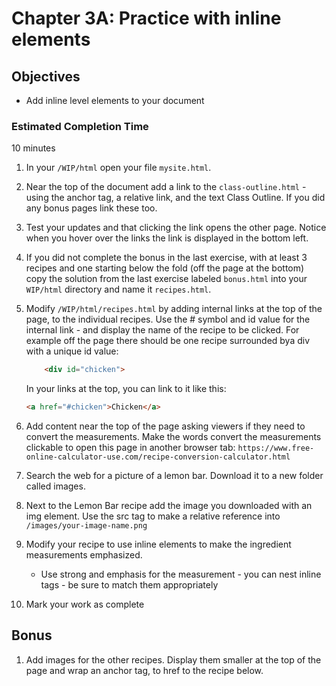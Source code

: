 # Chapter 3A: Practice with inline elements

## Objectives
* Add inline level elements to your document

### Estimated Completion Time 
10 minutes
 


1. In your `/WIP/html` open your file `mysite.html`.

1. Near the top of the document add a link to the 
 `class-outline.html` - using the anchor tag, a relative link, and the text Class Outline. If you did any bonus pages link these too.

1. Test your updates and that clicking the link opens the other page. Notice when you hover over the links the link is displayed in the bottom left.
 
 1. If you did not complete the bonus in the last exercise, with at least 3 recipes and one starting below the fold (off the page at the bottom) copy the solution from the last exercise labeled `bonus.html` into your `WIP/html` directory and name it `recipes.html`.

 1. Modify `/WIP/html/recipes.html` by adding internal links at the top of the page, to the individual recipes. Use the # symbol and id value for the internal link - and display the name of the recipe to be clicked. 
    For example off the page there should be one recipe surrounded bya div with a unique id value:
    ```html
        <div id="chicken">
    ```

    In your links at the top, you can link to it like this:
    ```html
    <a href="#chicken">Chicken</a>
    ```

1. Add content near the top of the page asking viewers if they need to convert the measurements. Make the words convert the measurements clickable to open this page in another browser tab: `https://www.free-online-calculator-use.com/recipe-conversion-calculator.html`

1. Search the web for a picture of a lemon bar. Download it to a new folder called images.

1. Next to the Lemon Bar recipe add the image you downloaded with an img element.  Use the src tag to make a relative reference into `/images/your-image-name.png`

1. Modify your recipe to use inline elements to make the ingredient measurements emphasized.
    * Use strong and emphasis for the measurement - you can nest inline tags - be sure to match them appropriately

1. Mark your work as complete

## Bonus

1. Add images for the other recipes. Display them smaller at the top of the page and wrap an anchor tag, to href to the recipe below. 